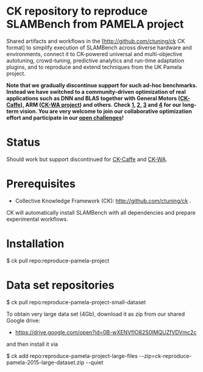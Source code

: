 CK repository to reproduce SLAMBench from PAMELA project
========================================================

Shared artifacts and workflows in the [http://github.com/ctuning/ck CK format] 
to simplify execution of SLAMBench across diverse hardware and environments, 
connect it to CK-powered universal and multi-objective autotuning, crowd-tuning,
predictive analytics and run-time adaptation plugins, 
and to reproduce and extend techniques from the UK Pamela project.

<b>Note that we gradually discontinue support for such ad-hoc benchmarks. 
Instead we have switched to a community-driven optimization of real applications 
such as DNN and BLAS together with General Motors ([CK-Caffe](https://github.com/dividiti/ck-caffe )), 
ARM ([CK-WA project](https://github.com/ctuning/ck-wa)) and others. 
Check [1](http://schedule.armtechcon.com/session/know-your-workloads-design-more-efficient-systems), 
[2](http://bit.ly/ck-date16), [3](http://arxiv.org/abs/1506.06256) 
and [4](http://hal.inria.fr/hal-01054763) for our long-term vision. 
You are very welcome to join our collaborative optimization effort 
and participate in our [open challenges](https://github.com/ctuning/ck/wiki/Research-and-development-challenges)!</b>

Status
======
Should work but support discontinued for [CK-Caffe](http://github.com/dividiti/ck-caffe) 
and [CK-WA](https://github.com/ctuning/ck-wa).

Prerequisites
=============
* Collective Knowledge Framework (CK): http://github.com/ctuning/ck . 

CK will automatically install SLAMBench with all dependencies and prepare
experimental workflows.

Installation
============

$ ck pull repo:reproduce-pamela-project

Data set repositories
=====================

$ ck pull repo:reproduce-pamela-project-small-dataset

To obtain very large data set (4Gb), download it as zip
from our shared Google drive:

* https://drive.google.com/open?id=0B-wXENVfIO82S0lMQUZfVDVmc2c

and then install it via

$ ck add repo:reproduce-pamela-project-large-files --zip=ck-reproduce-pamela-2015-large-dataset.zip --quiet
